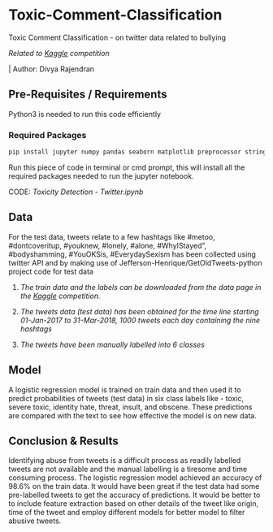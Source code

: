# Toxic-Comment-Classification
Toxic Comment Classification - on twitter data related to bullying

*Related to [Kaggle] competition*

| Author: Divya Rajendran

## Pre-Requisites / Requirements
Python3 is needed to run this code efficiently
### Required Packages
```bash
pip install jupyter numpy pandas seaborn matplotlib preprocessor string re nltk contractions collections wordcloud sklearn
```
Run this piece of code in terminal or cmd prompt, this will install all the required packages needed to run the jupyter notebook.

CODE: *Toxicity Detection - Twitter.ipynb*

## Data
For the test data, tweets relate to a few hashtags like #metoo, #dontcoveritup, #youknew, #lonely, #alone, #WhyIStayed”, #bodyshamming, #YouOKSis, #EverydaySexism has been collected using twitter API and by making use of Jefferson-Henrique/GetOldTweets-python project code for test data

1. *The train data and the labels can be downloaded from the data page in the [Kaggle] competition.*

2. *The tweets data (test data) has been obtained for the time line starting 01-Jan-2017 to 31-Mar-2018, 1000 tweets each day containing the nine hashtags*

3. *The tweets have been manually labelled into 6 classes*

## Model

A logistic regression model is trained on train data and then used it to predict probabilities of tweets (test data) in six class labels like - toxic, severe toxic, identity hate, threat, insult, and obscene. These predictions are compared with the text to see how effective the model is on new data.

## Conclusion & Results
Identifying abuse from tweets is a difficult process as readily labelled tweets are not available and the manual labelling is a tiresome and time consuming process. The logistic regression model achieved an accuracy of 98.6% on the train data. It would have been great if the test data had some pre-labelled tweets to get the accuracy of predictions. It would be better to to include feature extraction based on other details of the tweet like origin, time of the tweet and employ different models for better model to filter abusive tweets. 

[Kaggle]: https://www.kaggle.com/c/jigsaw-toxic-comment-classification-challenge
